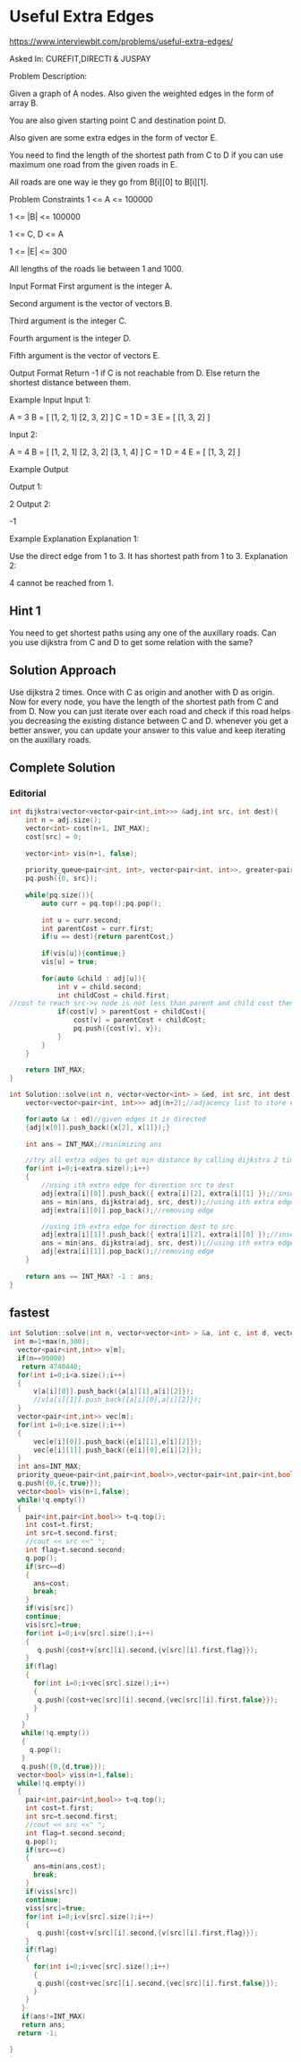 # Useful Extra Edges

https://www.interviewbit.com/problems/useful-extra-edges/

Asked In:
CUREFIT,DIRECTI & JUSPAY

Problem Description:

Given a graph of A nodes. Also given the weighted edges in the form of array B.

You are also given starting point C and destination point D.

Also given are some extra edges in the form of vector E.

You need to find the length of the shortest path from C to D if you can use maximum one road from the given roads in E.

All roads are one way ie they go from B[i][0] to B[i][1].



Problem Constraints
1 <= A <= 100000

1 <= |B| <= 100000

1 <= C, D <= A

1 <= |E| <= 300

All lengths of the roads lie between 1 and 1000.



Input Format
First argument is the integer A.

Second argument is the vector of vectors B.

Third argument is the integer C.

Fourth argument is the integer D.

Fifth argument is the vector of vectors E.



Output Format
Return -1 if C is not reachable from D. Else return the shortest distance between them.



Example Input
Input 1:

 A = 3
B = [   [1, 2, 1]
        [2, 3, 2]
    ]
C = 1
D = 3
E = [   [1, 3, 2]
    ]
    
    
Input 2:

 A = 4
B = [   [1, 2, 1]
        [2, 3, 2]
        [3, 1, 4]
    ]
C = 1
D = 4
E = [   [1, 3, 2]
    ]


Example Output

Output 1:

 2
Output 2:

 -1


Example Explanation
Explanation 1:

 Use the direct edge from 1 to 3. It has shortest path from 1 to 3.
Explanation 2:

 4 cannot be reached from 1.
   
   
   
## Hint 1
   
You need to get shortest paths using any one of
the auxillary roads. Can you use dijkstra from C and D
to get some relation with the same?
   
## Solution Approach
   
Use dijkstra 2 times. Once with C as origin and another
with D as origin. Now for every node, you have the length of the shortest path from
C and from D. Now you can just iterate over each road and check if this road
helps you decreasing the existing distance between C and D.
whenever you get a better answer, you can update your answer to this
value and keep iterating on the auxillary roads.
  
  
  
## Complete Solution
  
### Editorial
  
```cpp
int dijkstra(vector<vector<pair<int,int>>> &adj,int src, int dest){
    int n = adj.size();
    vector<int> cost(n+1, INT_MAX);
    cost[src] = 0;
    
    vector<int> vis(n+1, false);
    
    priority_queue<pair<int, int>, vector<pair<int, int>>, greater<pair<int, int>>> pq;//min heap
    pq.push({0, src});
    
    while(pq.size()){
        auto curr = pq.top();pq.pop();
        
        int u = curr.second;
        int parentCost = curr.first;
        if(u == dest){return parentCost;}
        
        if(vis[u]){continue;}
        vis[u] = true;
        
        for(auto &child : adj[u]){
            int v = child.second;
            int childCost = child.first;
//cost to reach src->v node is not less than parent and child cost then update and push in queue
            if(cost[v] > parentCost + childCost){
                cost[v] = parentCost + childCost;
                pq.push({cost[v], v});
            }
        }
    }
    
    return INT_MAX;
}

int Solution::solve(int n, vector<vector<int> > &ed, int src, int dest, vector<vector<int> > &extra) {
    vector<vector<pair<int, int>>> adj(n+2);//adjacency list to store edges

    for(auto &x : ed)//given edges it is directed
    {adj[x[0]].push_back({x[2], x[1]});}
    
    int ans = INT_MAX;//minimizing ans

    //try all extra edges to get min distance by calling dijkstra 2 times
    for(int i=0;i<extra.size();i++)
    {
        //using ith extra edge for direction src to dest 
        adj[extra[i][0]].push_back({ extra[i][2], extra[i][1] });//inseting edge
        ans = min(ans, dijkstra(adj, src, dest));//using ith extra edge we call dijkstra to get min distance and updating it
        adj[extra[i][0]].pop_back();//removing edge

        //using ith extra edge for direction dest to src 
        adj[extra[i][1]].push_back({ extra[i][2], extra[i][0] });//inserting edges
        ans = min(ans, dijkstra(adj, src, dest));//using ith extra edge we call dijkstra to get min distance and updating it
        adj[extra[i][1]].pop_back();//removing edge
    }
    
    return ans == INT_MAX? -1 : ans;
}

```
  
  
 ## fastest
 ```cpp 
 int Solution::solve(int n, vector<vector<int> > &a, int c, int d, vector<vector<int> > &e) {
  int m=1+max(n,300);
   vector<pair<int,int>> v[m];
   if(n==90000)
    return 4740440;
   for(int i=0;i<a.size();i++)
   {
       v[a[i][0]].push_back({a[i][1],a[i][2]});
       //v[a[i][1]].push_back({a[i][0],a[i][2]});
   }
   vector<pair<int,int>> vec[m];
   for(int i=0;i<e.size();i++)
   {
       vec[e[i][0]].push_back({e[i][1],e[i][2]});
       vec[e[i][1]].push_back({e[i][0],e[i][2]});
   }
   int ans=INT_MAX;
   priority_queue<pair<int,pair<int,bool>>,vector<pair<int,pair<int,bool>>>,greater<pair<int,pair<int,bool>>>> q;
   q.push({0,{c,true}});
   vector<bool> vis(n+1,false);
   while(!q.empty())
   {
     pair<int,pair<int,bool>> t=q.top();
     int cost=t.first;
     int src=t.second.first;
     //cout << src <<" ";
     int flag=t.second.second;
     q.pop();
     if(src==d)
     {
       ans=cost;
       break;
     }
     if(vis[src])
     continue;
     vis[src]=true;
     for(int i=0;i<v[src].size();i++)
     {
        q.push({cost+v[src][i].second,{v[src][i].first,flag}});
     }
     if(flag)
     {
       for(int i=0;i<vec[src].size();i++)
       {
        q.push({cost+vec[src][i].second,{vec[src][i].first,false}});
       }
     }
    }
    while(!q.empty())
    {
      q.pop();
    }
    q.push({0,{d,true}});
   vector<bool> viss(n+1,false);
   while(!q.empty())
   {
     pair<int,pair<int,bool>> t=q.top();
     int cost=t.first;
     int src=t.second.first;
     //cout << src <<" ";
     int flag=t.second.second;
     q.pop();
     if(src==c)
     {
       ans=min(ans,cost);
       break;
     }
     if(viss[src])
     continue;
     viss[src]=true;
     for(int i=0;i<v[src].size();i++)
     {
        q.push({cost+v[src][i].second,{v[src][i].first,flag}});
     }
     if(flag)
     {
       for(int i=0;i<vec[src].size();i++)
       {
        q.push({cost+vec[src][i].second,{vec[src][i].first,false}});
       }
     }
    }
    if(ans!=INT_MAX)
    return ans;
   return -1;

}
```


  
  
  
  
  
